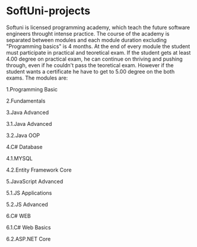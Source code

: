 # SoftUni-projects
Softuni is licensed programming academy, which teach the future software engineers throught intense practice. The course of the academy is separated between modules and each module duration excluding "Programming basics" is 4 months. At the end of every module the student must participate in practical and teoretical exam. If the student gets at least 4.00 degree on practical exam, he can continue on thriving and pushing through, even if he couldn't pass the teoretical exam. However if the student wants a  certificate he have to get to 5.00 degree on the both exams. The modules are:

1.Programming Basic

2.Fundamentals

3.Java Advanced

3.1.Java Advanced

3.2.Java OOP

4.C# Database

4.1.MYSQL

4.2.Entity Framework Core

5.JavaScript Advanced

5.1.JS Applications

5.2.JS Advanced

6.C# WEB

6.1.C# Web Basics

6.2.ASP.NET Core
